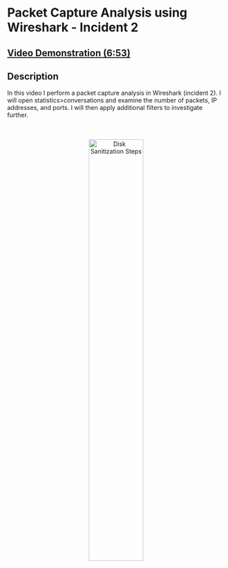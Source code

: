  <h1>Packet Capture Analysis using Wireshark - Incident 2</h1>

 ## [Video Demonstration (6:53)](https://drive.google.com/file/d/1pe5Lcx2ScWXS713CHu5fMfe5_rOOtj7M/view?usp=sharing)

<h2>Description</h2>

In this video I perform a packet capture analysis in Wireshark (incident 2). I will open statistics>conversations and examine the number of packets, IP addresses, and ports. I will then apply additional filters to investigate further.   <br />
<br />

<p align="center">
<br/>
<img src="https://i.imgur.com/QwU5Ypm.png" height="50%" width="50%" alt="Disk Sanitization Steps"/>
<br />
<p align="center">
